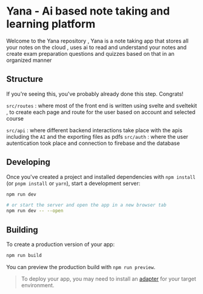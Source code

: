 # Yana - Ai based note taking and learning platform

Welcome to the Yana repository  , Yana is a note taking app that stores all your notes on the cloud ,  uses ai to read and understand your notes and create exam preparation questions and quizzes based on that in an organized manner

## Structure 

If you're seeing this, you've probably already done this step. Congrats!

`src/routes` : where most of the front end is written using svelte and sveltekit , to create each page and route for the user based on account and selected course 

`src/api` : where different backend interactions take place with the apis including the `AI` and the exporting files as pdfs
`src/auth` : where the user autentication took place and connection to firebase and the database

## Developing
Once you've created a project and installed dependencies with `npm install` (or `pnpm install` or `yarn`), start a development server:

```bash
npm run dev

# or start the server and open the app in a new browser tab
npm run dev -- --open
```

## Building

To create a production version of your app:

```bash
npm run build
```

You can preview the production build with `npm run preview`.

> To deploy your app, you may need to install an [adapter](https://kit.svelte.dev/docs/adapters) for your target environment.
